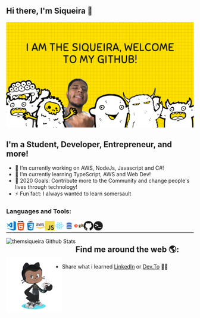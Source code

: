## Hi there, I'm Siqueira 👋

<img src="https://raw.githubusercontent.com/themsiqueira/themsiqueira/master/gh-header-image-cropped.png" alt="presentention banner">

## I'm a Student, Developer, Entrepreneur, and more!

- 🔭 I’m currently working on AWS, NodeJs, Javascript and C#!
- 🌱 I’m currently learning TypeScript, AWS and Web Dev!
- 🥅 2020 Goals: Contribute more to the Community and change people's lives through technology!
- ⚡ Fun fact: I always wanted to learn somersault

### Languages and Tools:

<img align="left" alt="Visual Studio Code" width="26px" src="https://raw.githubusercontent.com/github/explore/80688e429a7d4ef2fca1e82350fe8e3517d3494d/topics/visual-studio-code/visual-studio-code.png" />
<img align="left" alt="html5" width="26px" src="https://raw.githubusercontent.com/github/explore/80688e429a7d4ef2fca1e82350fe8e3517d3494d/topics/html/html.png"/>
<img align="left" alt="CSS3" width="26px" src="https://raw.githubusercontent.com/github/explore/80688e429a7d4ef2fca1e82350fe8e3517d3494d/topics/css/css.png" />
<img align="left" alt="aws" width="26px" src="https://raw.githubusercontent.com/github/explore/80688e429a7d4ef2fca1e82350fe8e3517d3494d/topics/aws/aws.png" />
<img align="left" alt="JavaScript" width="26px" src="https://raw.githubusercontent.com/github/explore/80688e429a7d4ef2fca1e82350fe8e3517d3494d/topics/javascript/javascript.png" />
<img align="left" alt="react" width="26px" src="https://raw.githubusercontent.com/github/explore/80688e429a7d4ef2fca1e82350fe8e3517d3494d/topics/react/react.png"/>
<img align="left" alt="SQL" width="26px" src="https://raw.githubusercontent.com/github/explore/80688e429a7d4ef2fca1e82350fe8e3517d3494d/topics/sql/sql.png" /><img align="left" alt="git" width="26px" src="https://raw.githubusercontent.com/github/explore/80688e429a7d4ef2fca1e82350fe8e3517d3494d/topics/git/git.png" /><img align="left" alt="GitHub" width="26px" src="https://raw.githubusercontent.com/github/explore/78df643247d429f6cc873026c0622819ad797942/topics/github/github.png" />
<img align="left" alt="html5" width="26px" src="https://raw.githubusercontent.com/github/explore/80688e429a7d4ef2fca1e82350fe8e3517d3494d/topics/terminal/terminal.png" />

<br />

---

<img align="left" alt="themsiqueira Github Stats" src="https://github-readme-stats.vercel.app/api?username=themsiqueira&show_icons=true&hide_border=true&count_private=true" />

[linkedin]: https://www.linkedin.com/in/mateus-siqueira-carneiro/

## Find me around the web 🌎: <a href="https://github.com/themsiqueira"><img align="left" width="150" height="150" src="https://raw.githubusercontent.com/themsiqueira/themsiqueira/master/octocat-removebg.png?raw=true"></a>
- Share what i learned <a href="https://www.linkedin.com/in/mateus-siqueira-carneiro/">LinkedIn</a> or <a href="https://dev.to/themsiqueira">Dev.To</a> ✍🏾
